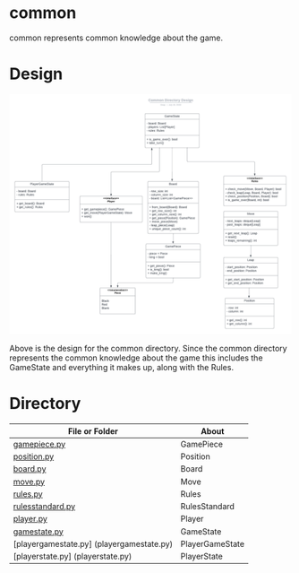 # common

common represents common knowledge about the game. 

# Design

![Fig common_directory_design.png](./../../resources/UML_diagrams/common_directory_design.png)

Above is the design for the common directory. Since the common directory represents the common knowledge about the game this includes the GameState and everything it makes up, along with the Rules.

# Directory 
| File or Folder | About |
| ---            | ---   |
| [gamepiece.py](gamepiece.py) | GamePiece
| [position.py](position.py) | Position
| [board.py](board.py) | Board
| [move.py](move.py) | Move
| [rules.py](rules.py) | Rules
| [rulesstandard.py](rulesstandard.py) | RulesStandard
| [player.py](player.py) | Player
| [gamestate.py](gamestate.py) | GameState
| [playergamestate.py] (playergamestate.py) | PlayerGameState
| [playerstate.py] (playerstate.py) | PlayerState |

